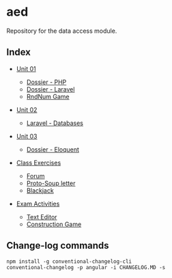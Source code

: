 <div align="justify">

# aed

Repository for the data access module.

## Index

- [Unit 01](./unit-01/)
  - [Dossier - PHP](./unit-01/dossier-php/)
  - [Dossier - Laravel](./unit-01/dossier-laravel/)
  - [RndNum Game](./unit-01/rndnum-game/)

- [Unit 02](./unit-02/)
  - [Laravel - Databases](./unit-02/laravel/laravel-bbdd/)

- [Unit 03](./unit-03/)
  - [Dossier - Eloquent](./unit-03/dossier-eloquent/)
  
- [Class Exercises](./class-exercise/)
  - [Forum](/class-exercise/forum/)
  - [Proto-Soup letter](/class-exercise/proto-letter-soup/)
  - [Blackjack](/class-exercise/blackjack)

- [Exam Activities](./exam-activities/)
  - [Text Editor](./exam-activities/text-editor/)
  - [Construction Game](./exam-activities/construction-game/)



## Change-log commands

```
npm install -g conventional-changelog-cli
conventional-changelog -p angular -i CHANGELOG.MD -s
```

</div>

